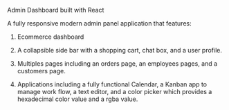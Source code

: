 Admin Dashboard built with React

A fully responsive modern admin panel application that features:

1. Ecommerce dashboard

2. A collapsible side bar with a shopping cart, chat box, and a user profile.

3. Multiples pages including an orders page, an employees pages, and a customers page.

4. Applications including a fully functional Calendar, a Kanban app to manage work flow, a text editor, and a color picker which provides a hexadecimal color value and a rgba value.
